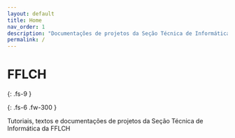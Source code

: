 ```yaml
---
layout: default
title: Home
nav_order: 1
description: "Documentações de projetos da Seção Técnica de Informática da FFLCH"
permalink: /
---
```


# FFLCH 
{: .fs-9 }


{: .fs-6 .fw-300 }

Tutoriais, textos e documentações de projetos da Seção Técnica de Informática da FFLCH


